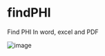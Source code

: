 # findPHI
Find PHI In word, excel and PDF


![image](https://github.com/wizhardhacker1/findPHI/assets/46620390/0e01a85e-843a-42fe-be76-798009c67c59)

